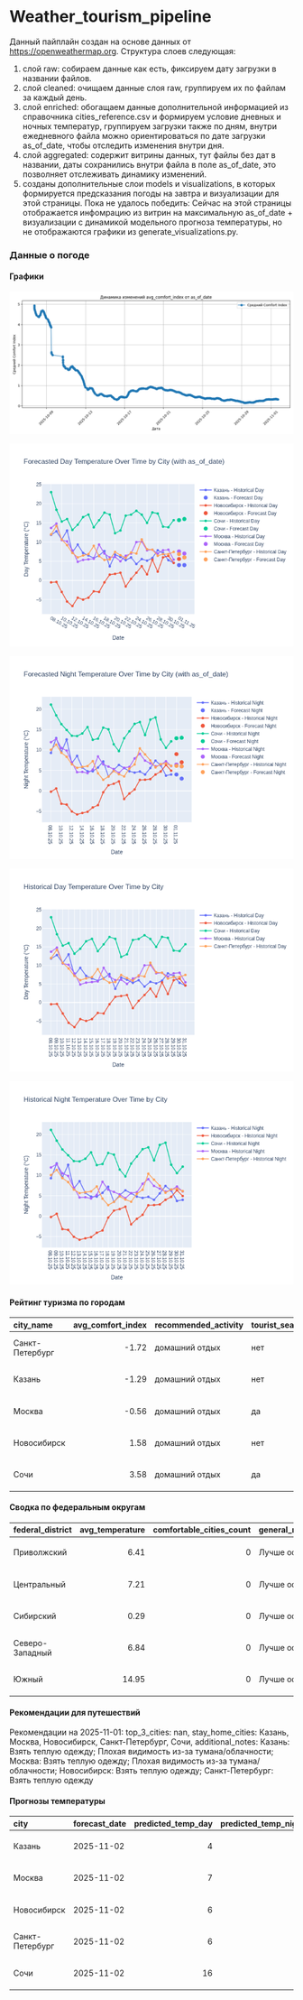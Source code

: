 # Weather_tourism_pipeline
Данный пайплайн создан на основе данных от https://openweathermap.org.
Структура слоев следующая:
  1) слой raw: 
  собираем данные как есть, фиксируем дату загрузки в названии файлов.
  2) слой cleaned:
  очищаем данные слоя raw, группируем их по файлам за каждый день.
  3) слой enriched:
  обогащаем данные дополнительной информацией из справочника cities_reference.csv и формируем условие дневных и ночных температур,
  группируем загрузки также по дням, внутри ежедневного файла можно ориентироваться по дате загрузки as_of_date, чтобы отследить изменения внутри дня.
  4) слой aggregated:
   содержит витрины данных, тут файлы без дат в названии, даты сохранились внутри файла в поле as_of_date, это позволняет отслеживать динамику изменений.
  6) созданы дополнительные слои models и visualizations, в которых формируется предсказания погоды на завтра и визуализации для этой страницы.
  Пока не удалось победить: Сейчас на этой страницы отображается инфомрацию из витрин на максимальную as_of_date + визуализации с динамикой модельного прогноза температуры, 
  но не отображаются графики из generate_visualizations.py.
<!-- WEATHER DATA START -->
### Данные о погоде

#### Графики
![Comfort Index Trend](data/visualizations/comfort_index_trend.png)

![Forecasted Day Temperature](data/visualizations/forecasted_day_temperature.png)

![Forecasted Night Temperature](data/visualizations/forecasted_night_temperature.png)

![Historical Day Temperature](data/visualizations/historical_day_temperature.png)

![Historical Night Temperature](data/visualizations/historical_night_temperature.png)

#### Рейтинг туризма по городам
| city_name       |   avg_comfort_index | recommended_activity   | tourist_season_match   | tourism_season   | tour_recommendation       | as_of_date          |
|:----------------|--------------------:|:-----------------------|:-----------------------|:-----------------|:--------------------------|:--------------------|
| Санкт-Петербург |               -1.72 | домашний отдых         | нет                    | Май-Сентябрь     | домашний отдых вне сезона | 2025-11-01 17:17:00 |
| Казань          |               -1.29 | домашний отдых         | нет                    | Май-Сентябрь     | домашний отдых вне сезона | 2025-11-01 17:17:00 |
| Москва          |               -0.56 | домашний отдых         | да                     | Круглогодично    | домашний отдых в сезон    | 2025-11-01 17:17:00 |
| Новосибирск     |                1.58 | домашний отдых         | нет                    | Июнь-Август      | домашний отдых вне сезона | 2025-11-01 17:17:00 |
| Сочи            |                3.58 | домашний отдых         | да                     | Май-Октябрь      | домашний отдых в сезон    | 2025-11-01 17:17:00 |

#### Сводка по федеральным округам
| federal_district   |   avg_temperature |   comfortable_cities_count | general_recommendation   | as_of_date          |
|:-------------------|------------------:|---------------------------:|:-------------------------|:--------------------|
| Приволжский        |              6.41 |                          0 | Лучше остаться дома      | 2025-11-01 17:17:00 |
| Центральный        |              7.21 |                          0 | Лучше остаться дома      | 2025-11-01 17:17:00 |
| Сибирский          |              0.29 |                          0 | Лучше остаться дома      | 2025-11-01 17:17:00 |
| Северо-Западный    |              6.84 |                          0 | Лучше остаться дома      | 2025-11-01 17:17:00 |
| Южный              |             14.95 |                          0 | Лучше остаться дома      | 2025-11-01 17:17:00 |

#### Рекомендации для путешествий
Рекомендации на 2025-11-01: top_3_cities: nan, stay_home_cities: Казань, Москва, Новосибирск, Санкт-Петербург, Сочи, additional_notes: Казань: Взять теплую одежду; Плохая видимость из-за тумана/облачности; Москва: Взять теплую одежду; Плохая видимость из-за тумана/облачности; Новосибирск: Взять теплую одежду; Санкт-Петербург: Взять теплую одежду

#### Прогнозы температуры
| city            | forecast_date   |   predicted_temp_day |   predicted_temp_night | model_type       | as_of_date          |
|:----------------|:----------------|---------------------:|-----------------------:|:-----------------|:--------------------|
| Казань          | 2025-11-02      |                    4 |                      3 | LinearRegression | 2025-11-01 17:18:09 |
| Москва          | 2025-11-02      |                    7 |                      6 | LinearRegression | 2025-11-01 17:18:09 |
| Новосибирск     | 2025-11-02      |                    6 |                      7 | LinearRegression | 2025-11-01 17:18:09 |
| Санкт-Петербург | 2025-11-02      |                    6 |                      6 | LinearRegression | 2025-11-01 17:18:09 |
| Сочи            | 2025-11-02      |                   16 |                     13 | LinearRegression | 2025-11-01 17:18:09 |


<!-- WEATHER DATA END -->
